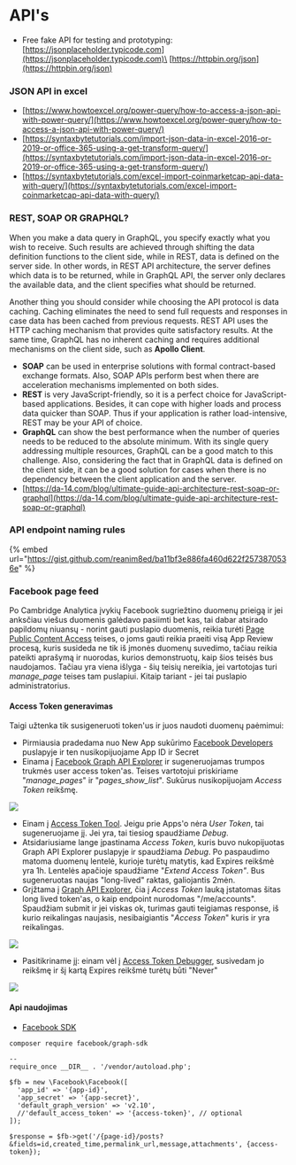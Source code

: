 # API's

* Free fake API for testing and prototyping: \
  [https://jsonplaceholder.typicode.com](https://jsonplaceholder.typicode.com)\
  [https://httpbin.org/json](https://httpbin.org/json)

### JSON API in excel

* [https://www.howtoexcel.org/power-query/how-to-access-a-json-api-with-power-query/](https://www.howtoexcel.org/power-query/how-to-access-a-json-api-with-power-query/)
* [https://syntaxbytetutorials.com/import-json-data-in-excel-2016-or-2019-or-office-365-using-a-get-transform-query/](https://syntaxbytetutorials.com/import-json-data-in-excel-2016-or-2019-or-office-365-using-a-get-transform-query/)
* [https://syntaxbytetutorials.com/excel-import-coinmarketcap-api-data-with-query/](https://syntaxbytetutorials.com/excel-import-coinmarketcap-api-data-with-query/)

### REST, SOAP OR GRAPHQL?

When you make a data query in GraphQL, you specify exactly what you wish to receive. Such results are achieved through shifting the data definition functions to the client side, while in REST, data is defined on the server side. In other words, in REST API architecture, the server defines which data is to be returned, while in GraphQL API, the server only declares the available data, and the client specifies what should be returned.

Another thing you should consider while choosing the API protocol is data caching. Caching eliminates the need to send full requests and responses in case data has been cached from previous requests. REST API uses the HTTP caching mechanism that provides quite satisfactory results. At the same time, GraphQL has no inherent caching and requires additional mechanisms on the client side, such as **Apollo Client**.

* **SOAP** can be used in enterprise solutions with formal contract-based exchange formats. Also, SOAP APIs perform best when there are acceleration mechanisms implemented on both sides.
* **REST** is very JavaScript-friendly, so it is a perfect choice for JavaScript-based applications. Besides, it can cope with higher loads and process data quicker than SOAP. Thus if your application is rather load-intensive, REST may be your API of choice.
* **GraphQL** can show the best performance when the number of queries needs to be reduced to the absolute minimum. With its single query addressing multiple resources, GraphQL can be a good match to this challenge. Also, considering the fact that in GraphQL data is defined on the client side, it can be a good solution for cases when there is no dependency between the client application and the server.
* [https://da-14.com/blog/ultimate-guide-api-architecture-rest-soap-or-graphql](https://da-14.com/blog/ultimate-guide-api-architecture-rest-soap-or-graphql)

### API endpoint naming rules

{% embed url="https://gist.github.com/reanim8ed/ba11bf3e886fa460d622f2573870536e" %}



### Facebook page feed

Po Cambridge Analytica įvykių Facebook sugriežtino duomenų prieigą ir jei anksčiau viešus duomenis galėdavo pasiimti bet kas, tai dabar atsirado papildomų niuansų - norint gauti puslapio duomenis, reikia turėti [Page Public Content Access](https://developers.facebook.com/docs/apps/review/feature/#reference-PAGES\_ACCESS) teises, o joms gauti reikia praeiti visą App Review procesą, kuris susideda ne tik iš įmonės duomenų suvedimo, tačiau reikia pateikti aprašymą ir nuorodas, kurios demonstruotų, kaip šios teisės bus naudojamos. Tačiau yra viena išlyga - šių teisių nereikia, jei vartotojas turi _manage\_page_ teises tam puslapiui. Kitaip tariant - jei tai puslapio administratorius.&#x20;

#### Access Token generavimas

Taigi užtenka tik susigeneruoti token'us ir juos naudoti duomenų paėmimui:

* Pirmiausia pradedama nuo New App sukūrimo [Facebook Developers ](https://developers.facebook.com)puslapyje ir ten nusikopijuojame App ID ir Secret
* Einama į [Facebook Graph API Explorer](https://developers.facebook.com/tools/explorer) ir sugeneruojamas trumpos trukmės user access token'as. Teises vartotojui priskiriame "_manage\_pages_" ir "_pages\_show\_list_". Sukūrus nusikopijuojam _Access Token_ reikšmę.

![](../../.gitbook/assets/vvi1p2v.png)

* Einam į [Access Token Tool](https://developers.facebook.com/tools/accesstoken). Jeigu prie Apps'o nėra _User Token_, tai sugeneruojame jį. Jei yra, tai tiesiog spaudžiame _Debug_.
* Atsidariusiame lange įpastinama _Access Token_, kuris buvo nukopijuotas Graph API Explorer puslapyje ir spaudžiama _Debug_. Po paspaudimo matoma duomenų lentelė, kurioje turėtų matytis, kad  Expires reikšmė yra 1h. Lentelės apačioje spaudžiame "_Extend Access Token"_. Bus sugeneruotas naujas "long-lived" raktas, galiojantis 2mėn.
* Grįžtama į [Graph API Explorer](https://developers.facebook.com/tools/explorer), čia į _Access Token_ lauką įstatomas šitas long lived token'as, o kaip endpoint nurodomas "/me/accounts". Spaudžiam submit ir jei viskas ok, turimas gauti teigiamas response, iš kurio reikalingas naujasis, nesibaigiantis "_Access Token_" kuris ir yra reikalingas.

![](../../.gitbook/assets/1515520320.api\_result.png)

* Pasitikriname jį: einam vėl į [Access Token Debugger](https://developers.facebook.com/tools/debug/accesstoken/), susivedam jo reikšmę ir šį kartą Expires reikšmė turėtų būti "Never"

![](../../.gitbook/assets/1515520352.never\_expiring.png)

#### Api naudojimas

* [Facebook SDK](https://github.com/facebook/php-graph-sdk)&#x20;

```
composer require facebook/graph-sdk

--
require_once __DIR__ . '/vendor/autoload.php';

$fb = new \Facebook\Facebook([
  'app_id' => '{app-id}',
  'app_secret' => '{app-secret}',
  'default_graph_version' => 'v2.10',
  //'default_access_token' => '{access-token}', // optional
]);

$response = $fb->get('/{page-id}/posts?&fields=id,created_time,permalink_url,message,attachments', {access-token});
```

